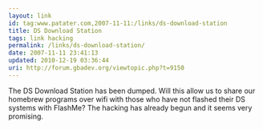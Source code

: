 ```yaml
---
layout: link
id: tag:www.patater.com,2007-11-11:/links/ds-download-station
title: DS Download Station
tags: link hacking
permalink: /links/ds-download-station/
date: 2007-11-11 23:41:13
updated: 2010-12-19 03:36:44
uri: http://forum.gbadev.org/viewtopic.php?t=9150
---
```

The DS Download Station has been dumped. Will this allow us to share our
homebrew programs over wifi with those who have not flashed their DS systems
with FlashMe? The hacking has already begun and it seems very promising.
